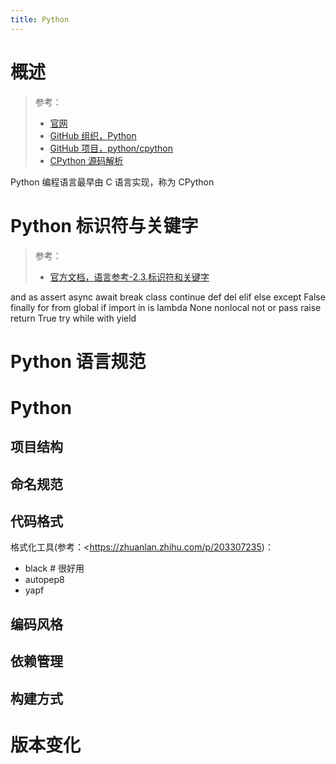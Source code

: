 ```yaml
---
title: Python
---
```


# 概述

> 参考：
> - [官网](https://www.python.org/)
> - [GitHub 组织，Python](https://github.com/python)
> - [GitHub 项目，python/cpython](https://github.com/python/cpython)
> - [CPython 源码解析](https://realpython.com/cpython-source-code-guide)

Python 编程语言最早由 C 语言实现，称为 CPython

# Python 标识符与关键字

> 参考：
> - [官方文档，语言参考-2.3.标识符和关键字](https://docs.python.org/3/reference/lexical_analysis.html#identifiers)

and
as
assert
async
await
break
class
continue
def
del
elif
else
except
False
finally
for
from
global
if
import
in
is
lambda
None
nonlocal
not
or
pass
raise
return
True
try
while
with
yield

# Python 语言规范

# Python

## 项目结构

## 命名规范

## 代码格式

格式化工具(参考：<https://zhuanlan.zhihu.com/p/203307235)：

- black # 很好用
- autopep8
- yapf

## 编码风格

## 依赖管理

## 构建方式

# 版本变化
